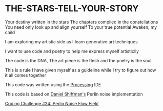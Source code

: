 # THE-STARS-TELL-YOUR-STORY

Your destiny written in the stars
The chapters compiled in the constellations
You need only look up and align yourself
To your true potential 
Awaken, my child


I am exploring my artistic side as I learn generative art techniques

I want to use code and poetry to help me express myself artisticlly 

The code is the DNA, The art piece is the flesh and the poetry is the soul

This is a rule I have given myself as a guideline while I try to figure out how it all comes together 

This code was written using the [Processing](https://processing.org/) IDE 

This code is based on [Daniel Shiffman's](https://shiffman.net/) Perlin noise implementation

[Coding Challenge #24: Perlin Noise Flow  Field](https://youtu.be/BjoM9oKOAKY)



